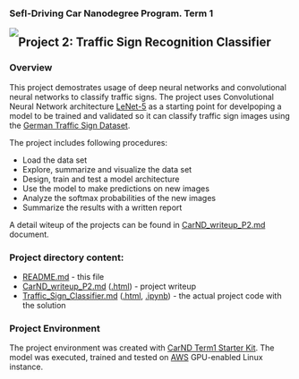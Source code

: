 
### Sefl-Driving Car Nanodegree Program. Term 1
<img style="float: left;" src="https://s3.amazonaws.com/udacity-sdc/github/shield-carnd.svg">

## Project 2: Traffic Sign Recognition Classifier

### Overview
This project demostrates usage of deep neural networks and convolutional neural networks to classify traffic signs. The project uses Convolutional Neural Network architecture [LeNet-5](http://yann.lecun.com/exdb/publis/pdf/lecun-98.pdf)  as a starting point for develpoping a model to be trained and validated so it can classify traffic sign images using the [German Traffic Sign Dataset](http://benchmark.ini.rub.de/?section=gtsrb&subsection=dataset).

The project includes following procedures:
* Load the data set
* Explore, summarize and visualize the data set
* Design, train and test a model architecture
* Use the model to make predictions on new images
* Analyze the softmax probabilities of the new images
* Summarize the results with a written report

A detail witeup of the projects can be found in [CarND_writeup_P2.md](https://github.com/ek8203/CarND-Traffic-Sign-Classifier-Project/blob/master/CarND_writeup_P2.md) document.

### Project directory content:

* [README.md](https://github.com/ek8203/CarND-Traffic-Sign-Classifier-Project/blob/master/README.MD) - this file
* [CarND_writeup_P2.md](https://github.com/ek8203/CarND-Traffic-Sign-Classifier-Project/blob/master/CarND_writeup_P2.md) ([.html](https://github.com/ek8203/CarND-Traffic-Sign-Classifier-Project/blob/master/CarND_writeup_P2.html)) - project writeup
* [Traffic_Sign_Classifier.md](https://github.com/ek8203/CarND-Traffic-Sign-Classifier-Project/blob/master/Traffic_Sign_Classifier.md) ([.html](https://github.com/ek8203/CarND-Traffic-Sign-Classifier-Project/blob/master/Traffic_Sign_Classifier.html), [.ipynb](https://github.com/ek8203/CarND-Traffic-Sign-Classifier-Project/blob/master/Traffic_Sign_Classifier.ipynb)) - the actual project code with the solution

### Project Environment

The project environment was created with [CarND Term1 Starter Kit](https://github.com/udacity/CarND-Term1-Starter-Kit). The model was executed, trained and tested on [AWS](https://aws.amazon.com/) GPU-enabled Linux instance.
